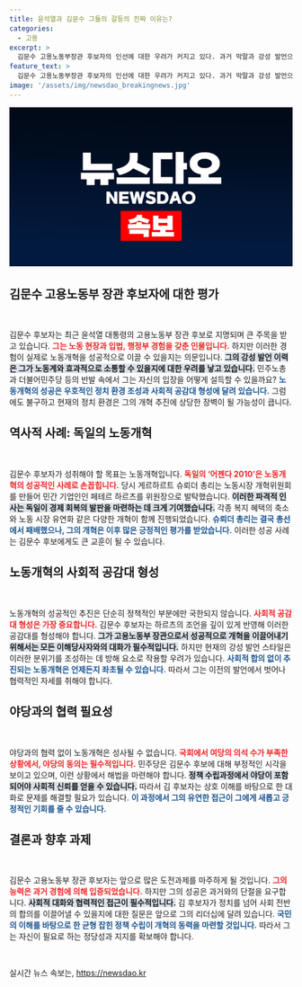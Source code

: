 ```yaml
---
title: 윤석열과 김문수 그들의 갈등의 진짜 이유는?
categories:
  - 고용
excerpt: >
  김문수 고용노동부장관 후보자의 인선에 대한 우려가 커지고 있다. 과거 막말과 강성 발언으로 구설에 오른 그가 노동개혁을 이끌 수 있을지 의문이다. 사회적 공감이 필요한 시점, 과연 정치적 리더십을 발휘할 수 있을까?
feature_text: >
  김문수 고용노동부장관 후보자의 인선에 대한 우려가 커지고 있다. 과거 막말과 강성 발언으로 구설에 오른 그가 노동개혁을 이끌 수 있을지 의문이다. 사회적 공감이 필요한 시점, 과연 정치적 리더십을 발휘할 수 있을까?
image: '/assets/img/newsdao_breakingnews.jpg'
---
```


<p><img src="/assets/img/newsdao_breakingnews.jpg" alt="pcversion 속보" /></p>

<h2 data-ke-size="size26">김문수 고용노동부 장관 후보자에 대한 평가</h2>

<p data-ke-size="size16">&nbsp;</p>

<p>김문수 후보자는 최근 윤석열 대통령의 고용노동부 장관 후보로 지명되며 큰 주목을 받고 있습니다. <b><span style="color: #ee2323;">그는 노동 현장과 입법, 행정부 경험을 갖춘 인물입니다.</span></b> 하지만 이러한 경험이 실제로 노동개혁을 성공적으로 이끌 수 있을지는 의문입니다. <b><span style="background-color: #21538527;">그의 강성 발언 이력은 그가 노동계와 효과적으로 소통할 수 있을지에 대한 우려를 낳고 있습니다.</span></b> 민주노총과 더불어민주당 등의 반발 속에서 그는 자신의 입장을 어떻게 설득할 수 있을까요? <b><span style="color: #1a5490;">노동개혁의 성공은 우호적인 정치 환경 조성과 사회적 공감대 형성에 달려 있습니다.</span></b> 그럼에도 불구하고 현재의 정치 환경은 그의 개혁 추진에 상당한 장벽이 될 가능성이 큽니다.</p>

<h2 data-ke-size="size26">역사적 사례: 독일의 노동개혁</h2>

<p data-ke-size="size16">&nbsp;</p>

<p>김문수 후보자가 성취해야 할 목표는 노동개혁입니다. <b><span style="color: #ee2323;">독일의 ‘어젠다 2010’은 노동개혁의 성공적인 사례로 손꼽힙니다.</span></b> 당시 게르하르트 슈뢰더 총리는 노동시장 개혁위원회를 만들어 민간 기업인인 페테르 하르츠를 위원장으로 발탁했습니다. <b><span style="background-color: #21538527;">이러한 파격적 인사는 독일이 경제 회복의 발판을 마련하는 데 크게 기여했습니다.</span></b> 각종 복지 혜택의 축소와 노동 시장 유연화 같은 다양한 개혁이 함께 진행되었습니다. <b><span style="color: #1a5490;">슈뢰더 총리는 결국 총선에서 패배했으나, 그의 개혁은 이후 많은 긍정적인 평가를 받았습니다.</span></b> 이러한 성공 사례는 김문수 후보에게도 큰 교훈이 될 수 있습니다.</p>

<h2 data-ke-size="size26">노동개혁의 사회적 공감대 형성</h2>

<p data-ke-size="size16">&nbsp;</p>

<p>노동개혁의 성공적인 추진은 단순히 정책적인 부분에만 국한되지 않습니다. <b><span style="color: #ee2323;">사회적 공감대 형성은 가장 중요합니다.</span></b> 김문수 후보자는 하르츠의 조언을 깊이 있게 반영해 이러한 공감대를 형성해야 합니다. <b><span style="background-color: #21538527;">그가 고용노동부 장관으로서 성공적으로 개혁을 이끌어내기 위해서는 모든 이해당사자와의 대화가 필수적입니다.</span></b> 하지만 현재의 강성 발언 스타일은 이러한 분위기를 조성하는 데 방해 요소로 작용할 우려가 있습니다. <b><span style="color: #1a5490;">사회적 합의 없이 추진되는 노동개혁은 언제든지 좌초될 수 있습니다.</span></b> 따라서 그는 이전의 발언에서 벗어나 협력적인 자세를 취해야 합니다.</p>

<h2 data-ke-size="size26">야당과의 협력 필요성</h2>

<p data-ke-size="size16">&nbsp;</p>

<p>야당과의 협력 없이 노동개혁은 성사될 수 없습니다. <b><span style="color: #ee2323;">국회에서 여당의 의석 수가 부족한 상황에서, 야당의 동의는 필수적입니다.</span></b> 민주당은 김문수 후보에 대해 부정적인 시각을 보이고 있으며, 이런 상황에서 해법을 마련해야 합니다. <b><span style="background-color: #21538527;">정책 수립과정에서 야당이 포함되어야 사회적 신뢰를 얻을 수 있습니다.</span></b> 따라서 김 후보자는 상호 이해를 바탕으로 한 대화로 문제를 해결할 필요가 있습니다. <b><span style="color: #1a5490;">이 과정에서 그의 유연한 접근이 그에게 새롭고 긍정적인 기회를 줄 수 있습니다.</span></b></p>

<h2 data-ke-size="size26">결론과 향후 과제</h2>

<p data-ke-size="size16">&nbsp;</p>

<p>김문수 고용노동부 장관 후보자는 앞으로 많은 도전과제를 마주하게 될 것입니다. <b><span style="color: #ee2323;">그의 능력은 과거 경험에 의해 입증되었습니다.</span></b> 하지만 그의 성공은 과거와의 단절을 요구합니다. <b><span style="background-color: #21538527;">사회적 대화와 협력적인 접근이 필수적입니다.</span></b> 김 후보자가 정치를 넘어 사회 전반의 합의를 이끌어낼 수 있을지에 대한 질문은 앞으로 그의 리더십에 달려 있습니다. <b><span style="color: #1a5490;">국민의 이해를 바탕으로 한 균형 잡힌 정책 수립이 개혁의 동력을 마련할 것입니다.</span></b> 따라서 그는 자신이 필요로 하는 정당성과 지지를 확보해야 합니다. </p>

<p data-ke-size="size16">&nbsp;</p>
실시간 뉴스 속보는, <a href="https://newsdao.kr" rel="dofollow">https://newsdao.kr</a>


